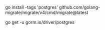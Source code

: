 go install -tags 'postgres' github.com/golang-migrate/migrate/v4/cmd/migrate@latest

go get -u gorm.io/driver/postgres
